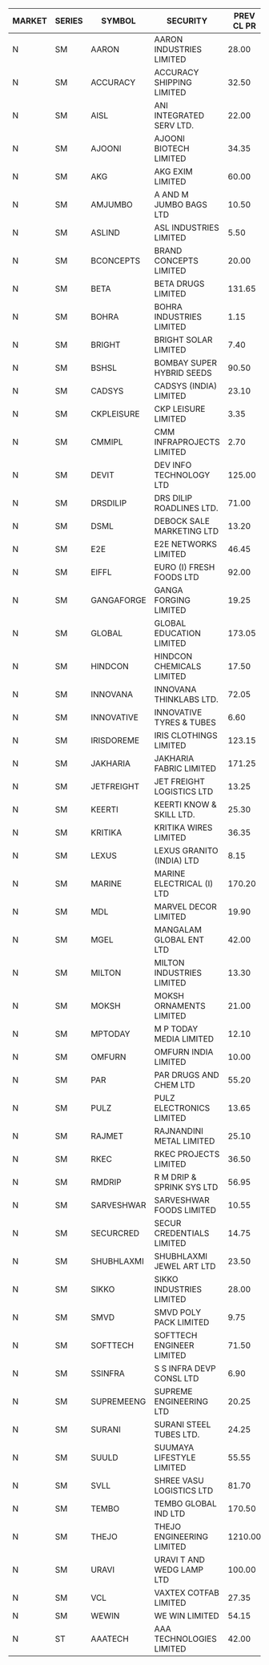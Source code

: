 


| MARKET | SERIES | SYMBOL | SECURITY | PREV CL PR | OPEN PRICE | HIGH PRICE | LOW PRICE | CLOSE PRICE | NET TRDVAL | NET TRDQTY | CORP IND | HI 52 WK | LO 52 WK |
| ----- | ----- | ----- | ----- | ----- | ----- | ----- | ----- | ----- | ----- | ----- | ----- | ----- | ----- |
| N | SM | AARON | AARON INDUSTRIES LIMITED | 28.00 | 28.90 | 28.90 | 28.90 | 28.90 | 182070.00 | 6300 |  | 58.00 | 27.25 |
| N | SM | ACCURACY | ACCURACY SHIPPING LIMITED | 32.50 | 33.75 | 33.75 | 33.75 | 33.75 | 54000.00 | 1600 |  | 42.60 | 12.35 |
| N | SM | AISL | ANI INTEGRATED SERV LTD. | 22.00 | 20.95 | 20.95 | 20.95 | 20.95 | 25140.00 | 1200 |  | 30.00 | 14.30 |
| N | SM | AJOONI | AJOONI BIOTECH LIMITED | 34.35 | 34.10 | 34.10 | 34.10 | 34.10 | 136400.00 | 4000 |  | 36.50 | 6.35 |
| N | SM | AKG | AKG EXIM LIMITED | 60.00 | 57.40 | 57.40 | 57.40 | 57.40 | 229600.00 | 4000 |  | 60.00 | 30.00 |
| N | SM | AMJUMBO | A AND M JUMBO BAGS LTD | 10.50 | 11.00 | 11.00 | 11.00 | 11.00 | 176000.00 | 16000 |  | 14.70 | 5.85 |
| N | SM | ASLIND | ASL INDUSTRIES LIMITED | 5.50 | 5.75 | 5.75 | 5.75 | 5.75 | 23000.00 | 4000 |  | 11.20 | 4.75 |
| N | SM | BCONCEPTS | BRAND CONCEPTS LIMITED | 20.00 | 19.50 | 20.45 | 19.50 | 20.15 | 239700.00 | 12000 |  | 35.95 | 13.70 |
| N | SM | BETA | BETA DRUGS LIMITED | 131.65 | 133.00 | 134.50 | 130.00 | 130.35 | 1057720.00 | 8000 |  | 140.80 | 37.00 |
| N | SM | BOHRA | BOHRA INDUSTRIES LIMITED | 1.15 | 1.20 | 1.20 | 1.20 | 1.20 | 14400.00 | 12000 |  | 3.35 | .35 |
| N | SM | BRIGHT | BRIGHT SOLAR LIMITED | 7.40 | 6.70 | 7.50 | 6.70 | 7.15 | 409950.00 | 60000 |  | 19.90 | 4.70 |
| N | SM | BSHSL | BOMBAY SUPER HYBRID SEEDS | 90.50 | 91.00 | 91.00 | 91.00 | 91.00 | 145600.00 | 1600 |  | 134.05 | 77.50 |
| N | SM | CADSYS | CADSYS (INDIA) LIMITED | 23.10 | 22.00 | 22.00 | 21.95 | 22.00 | 131900.00 | 6000 |  | 49.25 | 15.50 |
| N | SM | CKPLEISURE | CKP LEISURE LIMITED | 3.35 | 3.20 | 3.20 | 3.20 | 3.20 | 25600.00 | 8000 |  | 7.55 | 3.00 |
| N | SM | CMMIPL | CMM INFRAPROJECTS LIMITED | 2.70 | 2.60 | 2.60 | 2.60 | 2.60 | 15600.00 | 6000 |  | 9.25 | 2.40 |
| N | SM | DEVIT | DEV INFO TECHNOLOGY LTD | 125.00 | 128.95 | 128.95 | 128.50 | 128.50 | 386175.00 | 3000 |  | 130.50 | 57.00 |
| N | SM | DRSDILIP | DRS DILIP ROADLINES LTD. | 71.00 | 70.95 | 70.95 | 70.95 | 70.95 | 1702800.00 | 24000 |  | 78.00 | 60.00 |
| N | SM | DSML | DEBOCK SALE MARKETING LTD | 13.20 | 13.80 | 13.80 | 13.00 | 13.80 | 404400.00 | 30000 |  | 13.80 | 3.50 |
| N | SM | E2E | E2E NETWORKS LIMITED | 46.45 | 48.75 | 48.75 | 48.75 | 48.75 | 1072500.00 | 22000 |  | 48.75 | 13.30 |
| N | SM | EIFFL | EURO (I) FRESH FOODS LTD | 92.00 | 92.00 | 92.00 | 91.50 | 92.00 | 220400.00 | 2400 |  | 131.00 | 71.00 |
| N | SM | GANGAFORGE | GANGA FORGING LIMITED | 19.25 | 19.00 | 19.10 | 18.00 | 19.10 | 565800.00 | 30000 |  | 19.90 | 8.70 |
| N | SM | GLOBAL | GLOBAL EDUCATION LIMITED | 173.05 | 181.00 | 181.00 | 180.00 | 181.00 | 904000.00 | 5000 |  | 215.00 | 41.20 |
| N | SM | HINDCON | HINDCON CHEMICALS LIMITED | 17.50 | 17.90 | 18.00 | 17.90 | 18.00 | 215200.00 | 12000 |  | 20.65 | 8.05 |
| N | SM | INNOVANA | INNOVANA THINKLABS LTD. | 72.05 | 70.25 | 70.25 | 70.25 | 70.25 | 983500.00 | 14000 |  | 326.40 | 70.25 |
| N | SM | INNOVATIVE | INNOVATIVE TYRES & TUBES | 6.60 | 6.50 | 6.55 | 6.50 | 6.55 | 175650.00 | 27000 |  | 14.60 | 5.40 |
| N | SM | IRISDOREME | IRIS CLOTHINGS LIMITED | 123.15 | 124.00 | 124.00 | 123.75 | 123.75 | 594800.00 | 4800 |  | 192.00 | 106.25 |
| N | SM | JAKHARIA | JAKHARIA FABRIC LIMITED | 171.25 | 171.25 | 171.25 | 171.25 | 171.25 | 137000.00 | 800 |  | 207.00 | 148.25 |
| N | SM | JETFREIGHT | JET FREIGHT LOGISTICS LTD | 13.25 | 13.25 | 13.25 | 13.25 | 13.25 | 477000.00 | 36000 |  | 20.60 | 11.90 |
| N | SM | KEERTI | KEERTI KNOW & SKILL LTD. | 25.30 | 25.30 | 26.35 | 25.30 | 26.35 | 1585030.00 | 62000 |  | 81.65 | 23.65 |
| N | SM | KRITIKA | KRITIKA WIRES LIMITED | 36.35 | 36.50 | 36.60 | 36.50 | 36.60 | 1610000.00 | 44000 |  | 37.50 | 32.00 |
| N | SM | LEXUS | LEXUS GRANITO (INDIA) LTD | 8.15 | 8.15 | 8.15 | 8.15 | 8.15 | 8150.00 | 1000 |  | 17.35 | 4.55 |
| N | SM | MARINE | MARINE ELECTRICAL (I) LTD | 170.20 | 172.60 | 172.60 | 171.50 | 171.55 | 1031400.00 | 6000 |  | 172.60 | 78.00 |
| N | SM | MDL | MARVEL DECOR LIMITED | 19.90 | 19.50 | 19.50 | 18.95 | 19.15 | 114900.00 | 6000 |  | 30.00 | 16.50 |
| N | SM | MGEL | MANGALAM GLOBAL ENT LTD | 42.00 | 41.80 | 41.80 | 41.80 | 41.80 | 125400.00 | 3000 |  | 65.10 | 38.00 |
| N | SM | MILTON | MILTON INDUSTRIES LIMITED | 13.30 | 12.65 | 13.00 | 12.65 | 13.00 | 170060.00 | 13200 |  | 16.35 | 7.00 |
| N | SM | MOKSH | MOKSH ORNAMENTS LIMITED | 21.00 | 21.00 | 21.00 | 21.00 | 21.00 | 63000.00 | 3000 |  | 36.25 | 21.00 |
| N | SM | MPTODAY | M P TODAY MEDIA LIMITED | 12.10 | 12.65 | 12.65 | 12.65 | 12.65 | 25300.00 | 2000 |  | 25.55 | 12.10 |
| N | SM | OMFURN | OMFURN INDIA LIMITED | 10.00 | 10.00 | 10.00 | 10.00 | 10.00 | 240000.00 | 24000 |  | 15.75 | 4.50 |
| N | SM | PAR | PAR DRUGS AND CHEM LTD | 55.20 | 59.40 | 59.40 | 54.25 | 55.55 | 1693000.00 | 30000 |  | 59.40 | 26.20 |
| N | SM | PULZ | PULZ ELECTRONICS LIMITED | 13.65 | 13.00 | 13.00 | 13.00 | 13.00 | 104000.00 | 8000 |  | 30.00 | 9.20 |
| N | SM | RAJMET | RAJNANDINI METAL LIMITED | 25.10 | 24.95 | 25.55 | 24.95 | 25.55 | 604000.00 | 24000 |  | 41.30 | 23.85 |
| N | SM | RKEC | RKEC PROJECTS LIMITED | 36.50 | 36.80 | 37.00 | 36.80 | 36.80 | 2613300.00 | 71000 |  | 66.65 | 26.20 |
| N | SM | RMDRIP | R M DRIP & SPRINK SYS LTD | 56.95 | 54.00 | 54.00 | 51.30 | 51.65 | 422600.00 | 8000 |  | 63.00 | 14.65 |
| N | SM | SARVESHWAR | SARVESHWAR FOODS LIMITED | 10.55 | 11.00 | 11.05 | 10.30 | 11.05 | 121120.00 | 11200 |  | 30.40 | 8.45 |
| N | SM | SECURCRED | SECUR CREDENTIALS LIMITED | 14.75 | 15.30 | 15.35 | 15.30 | 15.35 | 18390.00 | 1200 |  | 45.40 | 12.15 |
| N | SM | SHUBHLAXMI | SHUBHLAXMI JEWEL ART LTD | 23.50 | 22.35 | 23.00 | 22.35 | 23.00 | 45350.00 | 2000 |  | 167.00 | 16.30 |
| N | SM | SIKKO | SIKKO INDUSTRIES LIMITED | 28.00 | 27.00 | 27.00 | 23.30 | 23.30 | 294400.00 | 12000 |  | 33.80 | 18.00 |
| N | SM | SMVD | SMVD POLY PACK LIMITED | 9.75 | 9.30 | 9.30 | 9.30 | 9.30 | 18600.00 | 2000 |  | 12.00 | 6.45 |
| N | SM | SOFTTECH | SOFTTECH ENGINEER LIMITED | 71.50 | 74.80 | 75.05 | 74.80 | 75.05 | 1319600.00 | 17600 |  | 76.25 | 32.45 |
| N | SM | SSINFRA | S S INFRA DEVP CONSL LTD | 6.90 | 7.20 | 7.20 | 7.20 | 7.20 | 43200.00 | 6000 |  | 15.70 | 6.90 |
| N | SM | SUPREMEENG | SUPREME ENGINEERING LTD | 20.25 | 19.50 | 19.50 | 19.50 | 19.50 | 78000.00 | 4000 |  | 30.00 | 13.20 |
| N | SM | SURANI | SURANI STEEL TUBES LTD. | 24.25 | 23.05 | 23.05 | 23.05 | 23.05 | 46100.00 | 2000 |  | 37.40 | 18.10 |
| N | SM | SUULD | SUUMAYA LIFESTYLE LIMITED | 55.55 | 55.05 | 57.95 | 55.05 | 57.50 | 4578000.00 | 80000 |  | 58.20 | 17.60 |
| N | SM | SVLL | SHREE VASU LOGISTICS LTD | 81.70 | 81.80 | 81.80 | 81.80 | 81.80 | 81800.00 | 1000 |  | 113.00 | 70.00 |
| N | SM | TEMBO | TEMBO GLOBAL IND LTD | 170.50 | 180.00 | 180.00 | 180.00 | 180.00 | 360000.00 | 2000 |  | 180.00 | 115.00 |
| N | SM | THEJO | THEJO ENGINEERING LIMITED | 1210.00 | 1185.00 | 1250.00 | 1185.00 | 1250.00 | 1453200.00 | 1200 |  | 1468.50 | 350.55 |
| N | SM | URAVI | URAVI T AND WEDG LAMP LTD | 100.00 | 100.00 | 100.00 | 100.00 | 100.00 | 12600000.00 | 126000 |  | 109.00 | 95.00 |
| N | SM | VCL | VAXTEX COTFAB LIMITED | 27.35 | 27.30 | 27.30 | 27.30 | 27.30 | 163800.00 | 6000 |  | 27.35 | 15.20 |
| N | SM | WEWIN | WE WIN LIMITED | 54.15 | 51.45 | 51.45 | 51.45 | 51.45 | 51450.00 | 1000 |  | 88.00 | 51.45 |
| N | ST | AAATECH | AAA TECHNOLOGIES LIMITED | 42.00 | 44.50 | 44.60 | 42.30 | 43.60 | 11307150.00 | 261000 |  | 44.60 | 42.30 |



